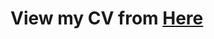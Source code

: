 # View my CV from [Here](https://YEEKIN.github.io/Kevin-Kong/)
<!-- # [中文简历](https://1105042987.github.io/Sufer_Qin/index-cn.html) -->
